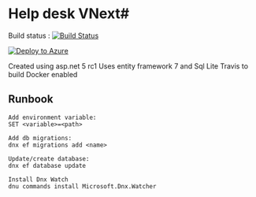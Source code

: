 # Help desk VNext#

Build status : [![Build Status](https://travis-ci.org/hjgraca/HelpDeskVNext.svg)](https://travis-ci.org/hjgraca/HelpDeskVNext)

[![Deploy to Azure](http://azuredeploy.net/deploybutton.png)](https://azuredeploy.net/)

Created using asp.net 5 rc1
Uses entity framework 7 and Sql Lite
Travis to build
Docker enabled

## Runbook

    Add environment variable:
    SET <variable>=<path>
    
    Add db migrations:
    dnx ef migrations add <name>
    
    Update/create database:
    dnx ef database update
    
    Install Dnx Watch
    dnu commands install Microsoft.Dnx.Watcher